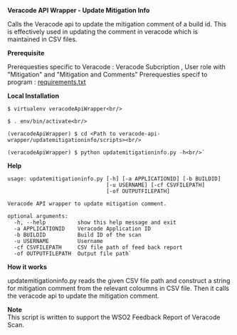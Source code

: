 **Veracode API Wrapper - Update Mitigation Info**

Calls the Veracode api to update the mitigation comment of a build id. This is effectively used in updating the comment 
in veracode which is maintained in CSV files.

**Prerequisite**

Prerequesties specific to Veracode :  Veracode Subcription , User role with "Mitigation" and "Mitigation and Comments"
Prerequesties specif to program    :  <a href="https://github.com/wso2/security-tools/blob/master/internal/veracode-api-wrapper/updatemitigationinfo/requirements.txt">requirements.txt</a>

**Local Installation**

`$ virtualenv veracodeApiWrapper<br/>`

`$ . env/bin/activate<br/>`

`(veracodeApiWrapper) $ cd <Path to veracode-api-wrapper/updatemitigationinfo/scripts><br/>
`

``(veracodeApiWrapper) $ python updatemitigationinfo.py -h<br/>`
``

**Help**

````
usage: updatemitigationinfo.py [-h] [-a APPLICATIONID] [-b BUILDID]
                               [-u USERNAME] [-cf CSVFILEPATH]
                               [-of OUTPUTFILEPATH]

Veracode API wrapper to update mitigation comment.

optional arguments:
  -h, --help          show this help message and exit
  -a APPLICATIONID    Veracode Application ID
  -b BUILDID          Build ID of the scan
  -u USERNAME         Username
  -cf CSVFILEPATH     CSV file path of feed back report
  -of OUTPUTFILEPATH  Output file path`
````
  
**How it works**

updatemitigationinfo.py reads the given CSV file path and construct a string for mitigation comment from the relevant 
coloumns in CSV file. Then it calls the veracode api to update the mitigation comment.

**Note**  
This script is written to support the WSO2 Feedback Report of Veracode Scan.  
         
